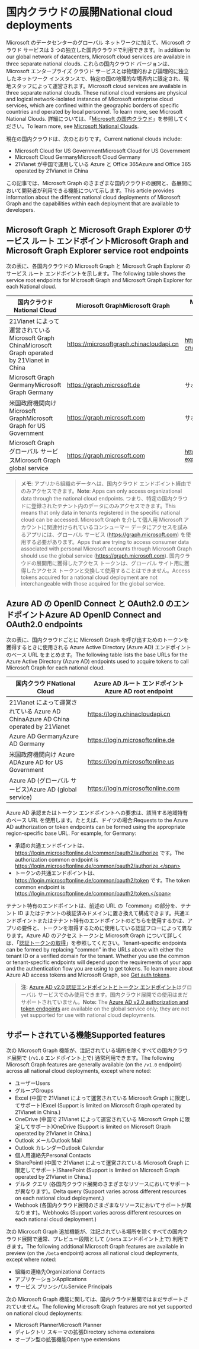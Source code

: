 # <a name="national-cloud-deployments"></a><span data-ttu-id="beed5-101">国内クラウドの展開</span><span class="sxs-lookup"><span data-stu-id="beed5-101">National cloud deployments</span></span>


<span data-ttu-id="beed5-102">Microsoft のデータセンターのグローバル ネットワークに加えて、Microsoft クラウド サービスは 3 つの独立した国内クラウドで利用できます。</span><span class="sxs-lookup"><span data-stu-id="beed5-102">In addition to our global network of datacenters, Microsoft cloud services are available in three separate national clouds.</span></span> <span data-ttu-id="beed5-103">これらの国内クラウド バージョンは、Microsoft エンタープライズ クラウド サービスとは物理的および論理的に独立したネットワーク インスタンスで、特定の国の地理的な境界内に限定され、現地スタッフによって運営されます。</span><span class="sxs-lookup"><span data-stu-id="beed5-103">Microsoft cloud services are available in three separate national clouds. These national cloud versions are physical and logical network-isolated instances of Microsoft enterprise cloud services, which are confined within the geographic borders of specific countries and operated by local personnel. To learn more, see Microsoft National Clouds.</span></span> <span data-ttu-id="beed5-104">詳細については、「[Microsoft の国内クラウド](https://www.microsoft.com/ja-JP/TrustCenter/CloudServices/NationalCloud)」を参照してください。</span><span class="sxs-lookup"><span data-stu-id="beed5-104">To learn more, see [Microsoft National Clouds](https://www.microsoft.com/ja-JP/TrustCenter/CloudServices/NationalCloud).</span></span>

<span data-ttu-id="beed5-105">現在の国内クラウドは、次のとおりです。</span><span class="sxs-lookup"><span data-stu-id="beed5-105">Current national clouds include:</span></span>

- <span data-ttu-id="beed5-106">Microsoft Cloud for US Government</span><span class="sxs-lookup"><span data-stu-id="beed5-106">Microsoft Cloud for US Government</span></span>
- <span data-ttu-id="beed5-107">Microsoft Cloud Germany</span><span class="sxs-lookup"><span data-stu-id="beed5-107">Microsoft Cloud Germany</span></span>
- <span data-ttu-id="beed5-108">21Vianet が中国で運用している Azure と Office 365</span><span class="sxs-lookup"><span data-stu-id="beed5-108">Azure and Office 365 operated by 21Vianet in China</span></span>

<span data-ttu-id="beed5-109">この記事では、Microsoft Graph のさまざまな国内クラウドの展開と、各展開において開発者が利用できる機能について示します。</span><span class="sxs-lookup"><span data-stu-id="beed5-109">This article provides information about the different national cloud deployments of Microsoft Graph and the capabilities within each deployment that are available to developers.</span></span>

## <a name="microsoft-graph-and-microsoft-graph-explorer-service-root-endpoints"></a><span data-ttu-id="beed5-110">Microsoft Graph と Microsoft Graph Explorer のサービス ルート エンドポイント</span><span class="sxs-lookup"><span data-stu-id="beed5-110">Microsoft Graph and Microsoft Graph Explorer service root endpoints</span></span>

<span data-ttu-id="beed5-111">次の表に、各国内クラウドの Microsoft Graph と Microsoft Graph Explorer のサービス ルート エンドポイントを示します。</span><span class="sxs-lookup"><span data-stu-id="beed5-111">The following table shows the service root endpoints for Microsoft Graph and Microsoft Graph Explorer for each National cloud.</span></span>

| <span data-ttu-id="beed5-112">国内クラウド</span><span class="sxs-lookup"><span data-stu-id="beed5-112">National Cloud</span></span> | <span data-ttu-id="beed5-113">Microsoft Graph</span><span class="sxs-lookup"><span data-stu-id="beed5-113">Microsoft Graph</span></span> | <span data-ttu-id="beed5-114">Microsoft Graph Explorer</span><span class="sxs-lookup"><span data-stu-id="beed5-114">Microsoft Graph Explorer</span></span>
|---------------------------|----------------|----------------|
| <span data-ttu-id="beed5-115">21Vianet によって運営されている Microsoft Graph China</span><span class="sxs-lookup"><span data-stu-id="beed5-115">Microsoft Graph operated by 21Vianet in China</span></span> | https://microsoftgraph.chinacloudapi.cn | https://developer.microsoft.com/zh-cn/graph/graph-explorer-china |
| <span data-ttu-id="beed5-116">Microsoft Graph Germany</span><span class="sxs-lookup"><span data-stu-id="beed5-116">Microsoft Graph Germany</span></span> | https://graph.microsoft.de | <span data-ttu-id="beed5-117">サポートされていません。</span><span class="sxs-lookup"><span data-stu-id="beed5-117">Not supported.</span></span> |
| <span data-ttu-id="beed5-118">米国政府機関向け Microsoft Graph</span><span class="sxs-lookup"><span data-stu-id="beed5-118">Microsoft Graph for US Government</span></span> | https://graph.microsoft.com | <span data-ttu-id="beed5-119">サポートされていません。</span><span class="sxs-lookup"><span data-stu-id="beed5-119">Not supported.</span></span> |
| <span data-ttu-id="beed5-120">Microsoft Graph グローバル サービス</span><span class="sxs-lookup"><span data-stu-id="beed5-120">Microsoft Graph global service</span></span> | https://graph.microsoft.com | https://developer.microsoft.com/graph/graph-explorer |

> <span data-ttu-id="beed5-121">**メモ**: アプリから組織のデータへは、国内クラウド エンドポイント経由でのみアクセスできます。</span><span class="sxs-lookup"><span data-stu-id="beed5-121">**Note**: Apps can only access organizational data through the national cloud endpoints.</span></span> <span data-ttu-id="beed5-122">つまり、特定の国内クラウドに登録されたテナント内のデータにのみアクセスできます。</span><span class="sxs-lookup"><span data-stu-id="beed5-122">This means that only data in tenants registered in the specific national cloud can be accessed.</span></span> <span data-ttu-id="beed5-123">Microsoft Graph を介して個人用 Microsoft アカウントに関連付けられているコンシューマー データにアクセスを試みるアプリには、グローバル サービス (https://graph.microsoft.com) を使用する必要があります。</span><span class="sxs-lookup"><span data-stu-id="beed5-123">Apps that are trying to access consumer data associated with personal Microsoft accounts through Microsoft Graph should use the global service (https://graph.microsoft.com).</span></span> <span data-ttu-id="beed5-124">国内クラウドの展開用に獲得したアクセス トークンは、グローバル サイト用に獲得したアクセス トークンと交換して使用することはできません。</span><span class="sxs-lookup"><span data-stu-id="beed5-124">Access tokens acquired for a national cloud deployment are not interchangeable with those acquired for the global service.</span></span>

## <a name="azure-ad-openid-connect-and-oauth20-endpoints"></a><span data-ttu-id="beed5-125">Azure AD の OpenID Connect と OAuth2.0 のエンドポイント</span><span class="sxs-lookup"><span data-stu-id="beed5-125">Azure AD OpenID Connect and OAuth2.0 endpoints</span></span>

<span data-ttu-id="beed5-126">次の表に、国内クラウドごとに Microsoft Graph を呼び出すためのトークンを獲得するときに使用される Azure Active Directory (Azure AD) エンドポイントのベース URL をまとめます。</span><span class="sxs-lookup"><span data-stu-id="beed5-126">The following table lists the base URLs for the Azure Active Directory (Azure AD) endpoints used to acquire tokens to call Microsoft Graph for each national cloud.</span></span>

| <span data-ttu-id="beed5-127">国内クラウド</span><span class="sxs-lookup"><span data-stu-id="beed5-127">National Cloud</span></span> | <span data-ttu-id="beed5-128">Azure AD ルート エンドポイント</span><span class="sxs-lookup"><span data-stu-id="beed5-128">Azure AD root endpoint</span></span> |
|---------------------------|----------------|
| <span data-ttu-id="beed5-129">21Vianet によって運営されている Azure AD China</span><span class="sxs-lookup"><span data-stu-id="beed5-129">Azure AD China operated by 21Vianet</span></span> |https://login.chinacloudapi.cn |
| <span data-ttu-id="beed5-130">Azure AD Germany</span><span class="sxs-lookup"><span data-stu-id="beed5-130">Azure AD Germany</span></span> | https://login.microsoftonline.de |
| <span data-ttu-id="beed5-131">米国政府機関向け Azure AD</span><span class="sxs-lookup"><span data-stu-id="beed5-131">Azure AD for US Government</span></span> | https://login.microsoftonline.us |
| <span data-ttu-id="beed5-132">Azure AD (グローバル サービス)</span><span class="sxs-lookup"><span data-stu-id="beed5-132">Azure AD (global service)</span></span> | https://login.microsoftonline.com |

<span data-ttu-id="beed5-p103">Azure AD 承認またはトークン エンドポイントへの要求は、該当する地域特有のベース URL を使用します。たとえば、ドイツの場合:</span><span class="sxs-lookup"><span data-stu-id="beed5-p103">Requests to the Azure AD authorization or token endpoints can be formed using the appropriate region-specific base URL. For example, for Germany:</span></span>

- <span data-ttu-id="beed5-135">承認の共通エンドポイントは、https://login.microsoftonline.de/common/oauth2/authorize です。</span><span class="sxs-lookup"><span data-stu-id="beed5-135">The authorization common endpoint is https://login.microsoftonline.de/common/oauth2/authorize.</span></span>
- <span data-ttu-id="beed5-136">トークンの共通エンドポイントは、https://login.microsoftonline.de/common/oauth2/token です。</span><span class="sxs-lookup"><span data-stu-id="beed5-136">The token common endpoint is https://login.microsoftonline.de/common/oauth2/token.</span></span>

<span data-ttu-id="beed5-p104">テナント特有のエンドポイントは、前述の URL の「common」の部分を、テナント ID またはテナントの検証済みドメインに置き換えて構成できます。共通エンドポイントまたはテナント特有のエンドポイントのどちらを使用するかは、アプリの要件と、トークンを取得するために使用している認証フローによって異なります。Azure AD のアクセス トークンと Microsoft Graph について詳しくは、「[認証トークンの取得](./auth_overview.md)」を参照してください。</span><span class="sxs-lookup"><span data-stu-id="beed5-p104">Tenant-specific endpoints can be formed by replacing "common" in the URLs above with either the tenant ID or a verified domain for the tenant. Whether you use the common or tenant-specific endpoints will depend upon the requirements of your app and the authentication flow you are using to get tokens. To learn more about Azure AD access tokens and Microsoft Graph, see [Get auth tokens](./auth_overview.md).</span></span>

> <span data-ttu-id="beed5-140">**注:** [Azure AD v2.0 認証エンドポイントとトークン エンドポイント](https://azure.microsoft.com/ja-JP/documentation/articles/active-directory-appmodel-v2-overview/)はグローバル サービスでのみ使用できます。国内クラウド展開での使用はまだサポートされていません。</span><span class="sxs-lookup"><span data-stu-id="beed5-140">**Note:** The [Azure AD v2.0 authorization and token endpoints](https://azure.microsoft.com/ja-JP/documentation/articles/active-directory-appmodel-v2-overview/) are available on the global service only; they are not yet supported for use with national cloud deployments.</span></span>

## <a name="supported-features"></a><span data-ttu-id="beed5-141">サポートされている機能</span><span class="sxs-lookup"><span data-stu-id="beed5-141">Supported features</span></span>

<span data-ttu-id="beed5-142">次の Microsoft Graph 機能が、注記されている場所を除くすべての国内クラウド展開で (`/v1.0` エンドポイント上で) 通常利用できます。</span><span class="sxs-lookup"><span data-stu-id="beed5-142">The following Microsoft Graph features are generally available (on the `/v1.0` endpoint) across all national cloud deployments, except where noted:</span></span>

* <span data-ttu-id="beed5-143">ユーザー</span><span class="sxs-lookup"><span data-stu-id="beed5-143">Users</span></span>
* <span data-ttu-id="beed5-144">グループ</span><span class="sxs-lookup"><span data-stu-id="beed5-144">Groups</span></span>
* <span data-ttu-id="beed5-145">Excel (中国で 21Vianet によって運営されている Microsoft Graph に限定してサポート)</span><span class="sxs-lookup"><span data-stu-id="beed5-145">Excel (Support is limited on Microsoft Graph operated by 21Vianet in China.)</span></span>
* <span data-ttu-id="beed5-146">OneDrive (中国で 21Vianet によって運営されている Microsoft Graph に限定してサポート)</span><span class="sxs-lookup"><span data-stu-id="beed5-146">OneDrive (Support is limited on Microsoft Graph operated by 21Vianet in China.)</span></span>
* <span data-ttu-id="beed5-147">Outlook メール</span><span class="sxs-lookup"><span data-stu-id="beed5-147">Outlook Mail</span></span>
* <span data-ttu-id="beed5-148">Outlook カレンダー</span><span class="sxs-lookup"><span data-stu-id="beed5-148">Outlook Calendar</span></span>
* <span data-ttu-id="beed5-149">個人用連絡先</span><span class="sxs-lookup"><span data-stu-id="beed5-149">Personal Contacts</span></span> 
* <span data-ttu-id="beed5-150">SharePointl (中国で 21Vianet によって運営されている Microsoft Graph に限定してサポート)</span><span class="sxs-lookup"><span data-stu-id="beed5-150">SharePoint (Support is limited on Microsoft Graph operated by 21Vianet in China.)</span></span>
* <span data-ttu-id="beed5-151">デルタ クエリ (各国内クラウド展開のさまざまなリソースにおいてサポートが異なります)。</span><span class="sxs-lookup"><span data-stu-id="beed5-151">Delta query (Support varies across different resources on each national cloud deployment.)</span></span>
* <span data-ttu-id="beed5-152">Webhook (各国内クラウド展開のさまざまなリソースにおいてサポートが異なります)。</span><span class="sxs-lookup"><span data-stu-id="beed5-152">Webhooks (Support varies across different resources on each national cloud deployment.)</span></span>

<span data-ttu-id="beed5-153">次の Microsoft Graph 追加機能が、注記されている場所を除くすべての国内クラウド展開で通常、プレビュー段階として (`/beta` エンドポイント上で) 利用できます。</span><span class="sxs-lookup"><span data-stu-id="beed5-153">The following addtional Microsoft Graph features are available in preview (on the `/beta` endpoint) across all national cloud deployments, except where noted:</span></span>

* <span data-ttu-id="beed5-154">組織の連絡先</span><span class="sxs-lookup"><span data-stu-id="beed5-154">Organizational Contacts</span></span>
* <span data-ttu-id="beed5-155">アプリケーション</span><span class="sxs-lookup"><span data-stu-id="beed5-155">Applications</span></span>
* <span data-ttu-id="beed5-156">サービス プリンシパル</span><span class="sxs-lookup"><span data-stu-id="beed5-156">Service Principals</span></span>

<span data-ttu-id="beed5-157">次の Microsoft Graph 機能に関しては、国内クラウド展開ではまだサポートされていません。</span><span class="sxs-lookup"><span data-stu-id="beed5-157">The following Microsoft Graph features are not yet supported on national cloud deployments:</span></span>

* <span data-ttu-id="beed5-158">Microsoft Planner</span><span class="sxs-lookup"><span data-stu-id="beed5-158">Microsoft Planner</span></span>
* <span data-ttu-id="beed5-159">ディレクトリ スキーマの拡張</span><span class="sxs-lookup"><span data-stu-id="beed5-159">Directory schema extensions</span></span>
* <span data-ttu-id="beed5-160">オープン型の拡張機能</span><span class="sxs-lookup"><span data-stu-id="beed5-160">Open type extensions</span></span>
